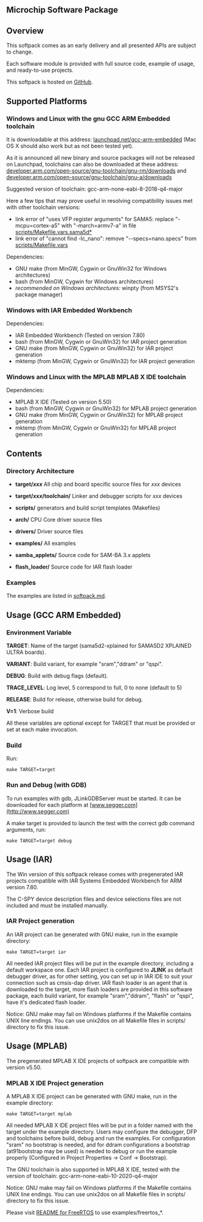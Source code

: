 Microchip Software Package
----------------------------

## Overview

This softpack comes as an early delivery and all presented APIs are subject to
change.

Each software module is provided with full source code, example of usage, and
ready-to-use projects.

This softpack is hosted on [GitHub](https://github.com/atmelcorp/atmel-software-package).

## Supported Platforms

### Windows and Linux with the gnu **GCC ARM Embedded** toolchain

It is downloadable at this address: [launchpad.net/gcc-arm-embedded](https://launchpad.net/gcc-arm-embedded)
(Mac OS X should also work but as not been tested yet).

As it is announced all new binary and source packages will not be released on Launchpad, toolchains can also be downloaded at these address: [developer.arm.com/open-source/gnu-toolchain/gnu-rm/downloads](https://developer.arm.com/tools-and-software/open-source-software/developer-tools/gnu-toolchain/gnu-rm/downloads) and [developer.arm.com/open-source/gnu-toolchain/gnu-a/downloads](https://developer.arm.com/tools-and-software/open-source-software/developer-tools/gnu-toolchain/gnu-a/downloads)

Suggested version of toolchain: gcc-arm-none-eabi-8-2018-q4-major

Here a few tips that may prove useful in resolving compatibility issues met with other toolchain versions:
- link error of "uses VFP register arguments" for SAMA5: replace "-mcpu=cortex-a5" with "-march=armv7-a" in file [scripts/Makefile.vars.sama5d*](scripts)
- link error of "cannot find -lc_nano": remove "--specs=nano.specs" from [scripts/Makefile.vars](scripts/Makefile.vars)

Dependencies:
- GNU make (from MinGW, Cygwin or GnuWin32 for Windows architectures)
- bash (from MinGW, Cygwin for Windows architectures)
- *recommended on Windows architectures:* winpty (from MSYS2's package manager)

### Windows with **IAR Embedded Workbench**

Dependencies:
- IAR Embedded Workbench (Tested on version 7.80)
- bash (from MinGW, Cygwin or GnuWin32) for IAR project generation
- GNU make (from MinGW, Cygwin or GnuWin32) for IAR project generation
- mktemp (from MinGW, Cygwin or GnuWin32) for IAR project generation

### Windows and Linux with the MPLAB **MPLAB X IDE** toolchain
Dependencies:
- MPLAB X IDE (Tested on version 5.50)
- bash (from MinGW, Cygwin or GnuWin32) for MPLAB project generation
- GNU make (from MinGW, Cygwin or GnuWin32) for MPLAB project generation
- mktemp (from MinGW, Cygwin or GnuWin32) for MPLAB project generation

## Contents

### Directory Architecture

- **target/_xxx_**
  All chip and board specific source files for _xxx_ devices

- **target/_xxx_/toolchain/**
  Linker and debugger scripts for _xxx_ devices

- **scripts/**
  generators and build script templates (Makefiles)

- **arch/**
  CPU Core driver source files

- **drivers/**
  Driver source files

- **examples/**
  All examples

- **samba_applets/**
  Source code for SAM-BA 3.x applets

- **flash_loader/**
  Source code for IAR flash loader

### Examples

The examples are listed in [softpack.md](softpack.md).

## Usage (GCC ARM Embedded)

### Environment Variable

**TARGET**: Name of the target (sama5d2-xplained for SAMA5D2 XPLAINED ULTRA
boards).

**VARIANT**: Build variant, for example "sram","ddram" or "qspi".

**DEBUG**: Build with debug flags (default).

**TRACE_LEVEL**: Log level, 5 correspond to full, 0 to none (default to 5)

**RELEASE**: Build for release, otherwise build for debug.

**V=1**: Verbose build

All these variables are optional except for TARGET that must be provided or set
at each make invocation.

### Build

Run:

``make TARGET=target``

### Run and Debug (with GDB)

To run examples with gdb, JLinkGDBServer must be started. It can be downloaded
for each platform at  [www.segger.com](http://www.segger.com)

A make target is provided to launch the test with the correct gdb command
arguments, run:

``make TARGET=target debug``

## Usage (IAR)

The Win version of this softpack release comes with pregenerated IAR projects
compatible with IAR Systems Embedded Workbench for ARM version 7.80.

The C-SPY device description files and device selections files are not included
and must be installed manually.

### IAR Project generation

An IAR project can be generated with GNU make, run in the example directory:

``make TARGET=target iar``

All needed IAR project files will be put in the example directory, including a
default workspace one. Each IAR project is configured to **JLINK** as default debugger
driver, as for other setting, you can set up in IAR IDE to suit your connection such as
cmsis-dap driver. IAR flash loader is an agent that is downloaded to the target, more
flash loaders are provided in this software package, each build variant, for example
"sram","ddram", "flash" or "qspi", have it's dedicated flash loader.

Notice:
GNU make may fail on Windows platforms if the Makefile contains UNIX line endings.
You can use unix2dos on all Makefile files in scripts/ directory to fix this issue.

## Usage (MPLAB)

The pregenerated MPLAB X IDE projects of softpack are compatible with version v5.50.

### MPLAB X IDE Project generation

A MPLAB X IDE project can be generated with GNU make, run in the example directory:

``make TARGET=target mplab``

All needed MPLAB X IDE project files will be put in a folder named with the target
under the example directory. Users may configure the debugger, DFP and toolchains before
build, debug and run the examples. For configuration "sram" no bootstrap is needed,
and for ddram configurations a bootstrap (at91bootstrap may be used) is needed to debug
or run the example properly (Configured in Project Properties -> Conf -> Bootstrap).

The GNU toolchain is also supported in MPLAB X IDE, tested with the version of
toolchain: gcc-arm-none-eabi-10-2020-q4-major

Notice:
GNU make may fail on Windows platforms if the Makefile contains UNIX line endings.
You can use unix2dos on all Makefile files in scripts/ directory to fix this issue.

Please visit [README for FreeRTOS](lib/freertos/README.md) to use examples/freertos_*.